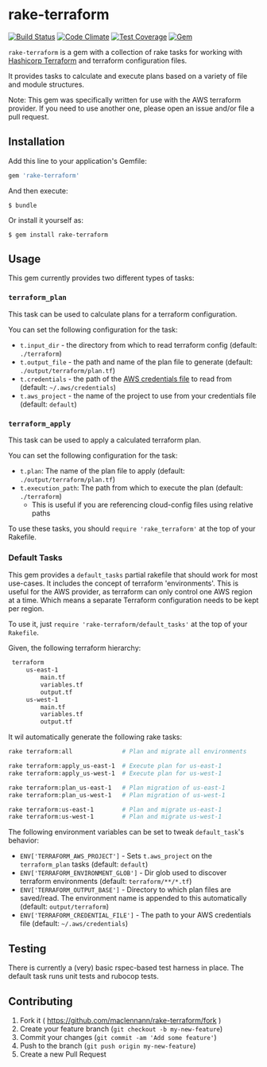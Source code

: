 # rake-terraform

[![Build Status](https://travis-ci.org/maclennann/rake-terraform.svg?branch=master)](https://travis-ci.org/maclennann/rake-terraform)
[![Code Climate](https://codeclimate.com/github/maclennann/rake-terraform/badges/gpa.svg)](https://codeclimate.com/github/maclennann/rake-terraform)
[![Test Coverage](https://codeclimate.com/github/maclennann/rake-terraform/badges/coverage.svg)](https://codeclimate.com/github/maclennann/rake-terraform)
[![Gem](https://img.shields.io/gem/dtv/rake-terraform.svg)]()

`rake-terraform` is a gem with a collection of rake tasks for working with [Hashicorp Terraform](https://terraform.io)
 and terraform configuration files.

 It provides tasks to calculate and execute plans based on a variety of file and module structures.

 Note: This gem was specifically written for use with the AWS terraform provider. If you need to use another one,
 please open an issue and/or file a pull request.

## Installation

Add this line to your application's Gemfile:

```ruby
gem 'rake-terraform'
```

And then execute:

    $ bundle

Or install it yourself as:

    $ gem install rake-terraform

## Usage

This gem currently provides two different types of tasks:

### `terraform_plan`
This task can be used to calculate plans for a terraform configuration.

You can set the following configuration for the task:

* `t.input_dir` - the directory from which to read terraform config (default: `./terraform`)
* `t.output_file` - the path and name of the plan file to generate (default: `./output/terraform/plan.tf`)
* `t.credentials` - the path of the [AWS credentials file](http://docs.aws.amazon.com/cli/latest/userguide/cli-chap-getting-started.html#cli-config-files) to read from (default: `~/.aws/credentials`)
* `t.aws_project` - the name of the project to use from your credentials file (default: `default`)

### `terraform_apply`
This task can be used to apply a calculated terraform plan.

You can set the following configuration for the task:

* `t.plan`: The name of the plan file to apply (default: `./output/terraform/plan.tf`)
* `t.execution_path`: The path from which to execute the plan (default: `./terraform`)
    * This is useful if you are referencing cloud-config files using relative paths

To use these tasks, you should `require 'rake_terraform'` at the top of your Rakefile.

### Default Tasks

This gem provides a `default_tasks` partial rakefile that should work for most use-cases.
It includes the concept of terraform 'environments'. This is useful for the AWS provider,
as terraform can only control one AWS region at a time. Which means a separate Terraform
configuration needs to be kept per region.

To use it, just `require 'rake-terraform/default_tasks'` at the top of your `Rakefile`.

Given, the following terraform hierarchy:
```bash
 terraform
     us-east-1
         main.tf
         variables.tf
         output.tf
     us-west-1
         main.tf
         variables.tf
         output.tf
```

It wil automatically generate the following rake tasks:

```bash
rake terraform:all              # Plan and migrate all environments

rake terraform:apply_us-east-1  # Execute plan for us-east-1
rake terraform:apply_us-west-1  # Execute plan for us-west-1

rake terraform:plan_us-east-1   # Plan migration of us-east-1
rake terraform:plan_us-west-1   # Plan migration of us-west-1

rake terraform:us-east-1        # Plan and migrate us-east-1
rake terraform:us-west-1        # Plan and migrate us-west-1
```

The following environment variables can be set to tweak `default_task`'s behavior:
* `ENV['TERRAFORM_AWS_PROJECT']` - Sets `t.aws_project` on the `terraform_plan` tasks (default: `default`)
* `ENV['TERRAFORM_ENVIRONMENT_GLOB']` - Dir glob used to discover terraform environments (default: `terraform/**/*.tf`)
* `ENV['TERRAFORM_OUTPUT_BASE']` - Directory to which plan files are saved/read. The environment name is appended to this automatically (default: `output/terraform`)
* `ENV['TERRAFORM_CREDENTIAL_FILE']` - The path to your AWS credentials file (default: `~/.aws/credentials`)

## Testing

There is currently a (very) basic rspec-based test harness in place. The
default task runs unit tests and rubocop tests.

## Contributing

1. Fork it ( https://github.com/maclennann/rake-terraform/fork )
2. Create your feature branch (`git checkout -b my-new-feature`)
3. Commit your changes (`git commit -am 'Add some feature'`)
4. Push to the branch (`git push origin my-new-feature`)
5. Create a new Pull Request
